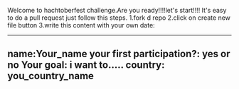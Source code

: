 Welcome to hachtoberfest challenge.Are you ready!!!!let's start!!!!
It's easy to do a pull request just follow this steps.
1.fork d repo
2.click on create new file button 
3.write this content with your own date:

-----
   name:Your_name
   your first participation?:  yes or no
   Your goal: i want to.....
   country: you_country_name
 ------
